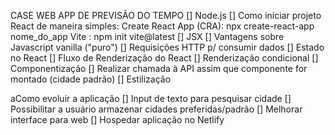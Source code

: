 CASE WEB APP DE PREVISÃO DO TEMPO
[] Node.js
[] Como iniciar projeto React de maneira simples:
Create React App (CRA): npx create-react-app nome_do_app
Vite : npm init vite@latest
[] JSX
[] Vantagens sobre Javascript vanilla ("puro")
[] Requisições HTTP p/ consumir dados
[] Estado no React
[] Fluxo de Renderização do React
[] Renderização condicional
[] Componentização
[] Realizar chamada à API assim que componente for montado (cidade padrão)
[] Estilização

aComo evoluir a aplicação
[] Input de texto para pesquisar cidade
[] Possibilitar a usuário armazenar cidades preferidas/padrão
[] Melhorar interface para web
[] Hospedar aplicação no Netlify